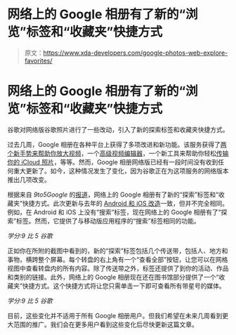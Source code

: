 # 网络上的 Google 相册有了新的“浏览”标签和“收藏夹”快捷方式

> 原文：<https://www.xda-developers.com/google-photos-web-explore-favorites/>

# 网络上的 Google 相册有了新的“浏览”标签和“收藏夹”快捷方式

谷歌对网络版谷歌照片进行了一些改动，引入了新的探索标签和收藏夹快捷方式。

过去几周，Google 相册在各种平台上获得了多项改进和新功能。该服务获得了[两个新手势来帮助你放大视频](https://www.xda-developers.com/google-photos-gestures-zoom-videos/)，一个[高级视频编辑器](https://www.xda-developers.com/google-photos-for-android-advanced-video-editor/)，一个新工具来帮助你轻松[传输你的 iCloud 照片](https://www.xda-developers.com/transfer-icloud-photos-to-google-photos/)，等等。然而，Google 相册网络版已经有一段时间没有收到任何重大更新了。如今，这种情况发生了变化，因为谷歌正在为这项服务的网络版本推出几项改变。

根据来自 *9to5Google* 的[报道](https://9to5google.com/2021/03/04/google-photos-favorites-web/)，网络上的 Google 相册有了新的“探索”标签和“收藏夹”快捷方式。此次更新与去年的 [Android 和 iOS 改造](https://www.xda-developers.com/google-photos-new-logo-redesign/)一致，但并不完全相同。例如，在 Android 和 iOS 上没有“搜索”标签，现在网络上的 Google 相册有了“探索”标签。然而，它提供了与移动版应用程序的“搜索”标签相同的功能。

*学分:9 比 5 谷歌*

正如你在所附的截图中看到的，新的“探索”标签包括几个传送带，包括人、地方和事物，横跨整个屏幕。每个转盘的右上角有一个“查看全部”按钮，让您可以在网格视图中查看转盘内的所有内容。除了传送带之外，标签还提供了到你的活动、作品和类别的链接。此外，网络上的 Google 相册现在还在图书馆部分提供了一个“收藏夹”快捷方式。这个快捷方式将让您只需单击一下即可查看所有带星号的媒体。

*学分:9 比 5 谷歌*

目前，这些变化并不适用于所有 Google 相册用户。但我们希望在未来几周看到更大范围的推广。我们会在更多用户看到这些变化后尽快更新这篇文章。